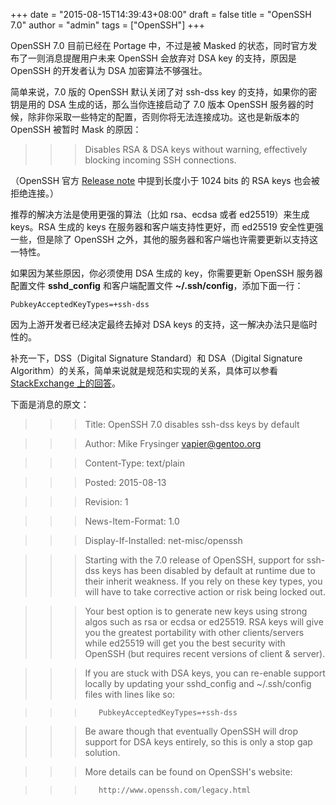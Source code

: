 +++
date = "2015-08-15T14:39:43+08:00"
draft = false
title = "OpenSSH 7.0"
author = "admin"
tags = ["OpenSSH"]
+++

OpenSSH 7.0 目前已经在 Portage 中，不过是被 Masked 的状态，同时官方发布了一则消息提醒用户未来 OpenSSH 会放弃对 DSA key 的支持，原因是 OpenSSH 的开发者认为 DSA 加密算法不够强壮。
<!--more-->

简单来说，7.0 版的 OpenSSH 默认关闭了对 ssh-dss key 的支持，如果你的密钥是用的 DSA 生成的话，那么当你连接启动了 7.0 版本 OpenSSH 服务器的时候，除非你采取一些特定的配置，否则你将无法连接成功。这也是新版本的 OpenSSH 被暂时 Mask 的原因：

>>>Disables RSA & DSA keys without warning, effectively blocking incoming SSH connections.

（OpenSSH 官方 [Release note](http://lists.mindrot.org/pipermail/openssh-unix-announce/2015-August/000122.html) 中提到长度小于 1024 bits 的 RSA keys 也会被拒绝连接。）

推荐的解决方法是使用更强的算法（比如 rsa、ecdsa 或者 ed25519）来生成 keys。RSA 生成的 keys 在服务器和客户端支持性更好，而 ed25519 安全性更强一些，但是除了 OpenSSH 之外，其他的服务器和客户端也许需要更新以支持这一特性。

如果因为某些原因，你必须使用 DSA 生成的 key，你需要更新 OpenSSH 服务器配置文件 **sshd_config** 和客户端配置文件 **~/.ssh/config**，添加下面一行：

```
PubkeyAcceptedKeyTypes=+ssh-dss
```

因为上游开发者已经决定最终去掉对 DSA keys 的支持，这一解决办法只是临时性的。

补充一下，DSS（Digital Signature Standard）和 DSA（Digital Signature Algorithm）的关系，简单来说就是规范和实现的关系，具体可以参看 [StackExchange 上的回答](http://security.stackexchange.com/questions/51567/why-are-dsa-keys-referred-to-as-dss-keys-when-used-with-ssh)。

下面是消息的原文：

>>>Title: OpenSSH 7.0 disables ssh-dss keys by default

>>>Author: Mike Frysinger <vapier@gentoo.org>

>>>Content-Type: text/plain

>>>Posted: 2015-08-13

>>>Revision: 1

>>>News-Item-Format: 1.0

>>>Display-If-Installed: net-misc/openssh

>>>Starting with the 7.0 release of OpenSSH, support for ssh-dss keys has been disabled by default at runtime due to their inherit weakness.  If you rely on these key types, you will have to take corrective action or risk being locked out.

>>>Your best option is to generate new keys using strong algos such as rsa or ecdsa or ed25519.  RSA keys will give you the greatest portability with other clients/servers while ed25519 will get you the best security with OpenSSH (but requires recent versions of client & server).

>>>If you are stuck with DSA keys, you can re-enable support locally by updating your sshd_config and ~/.ssh/config files with lines like so:
   
>>>        PubkeyAcceptedKeyTypes=+ssh-dss

>>>Be aware though that eventually OpenSSH will drop support for DSA keys entirely, so this is only a stop gap solution.

>>>More details can be found on OpenSSH's website:

>>>        http://www.openssh.com/legacy.html